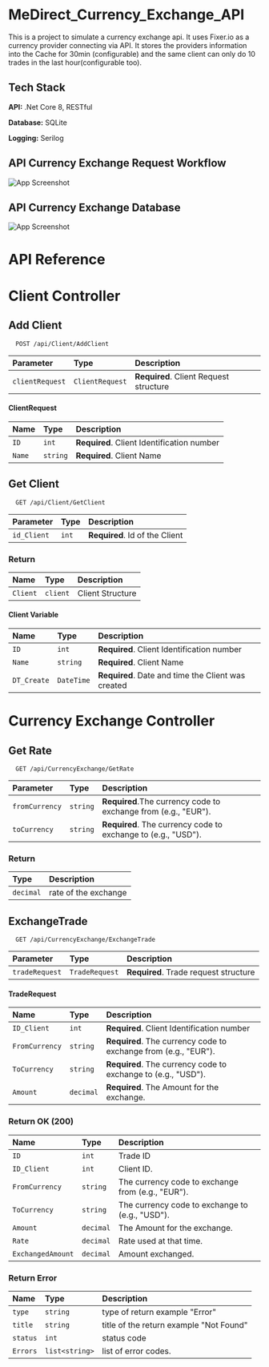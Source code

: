 
# MeDirect_Currency_Exchange_API 

This is a project to simulate a currency exchange api. It uses Fixer.io as a currency provider connecting via API.
It stores the providers information into the Cache for 30min (configurable) and the same client can only do 10 trades in the last hour(configurable too).



## Tech Stack

**API:** .Net Core 8, RESTful

**Database:** SQLite

**Logging:** Serilog


## API Currency Exchange Request Workflow

![App Screenshot](https://gcdnb.pbrd.co/images/KYcHSp9jru3k.png?o=1)

## API Currency Exchange Database
![App Screenshot](https://gcdnb.pbrd.co/images/uKhTokBZLCXo.png?o=1)

# API Reference

# Client Controller

## Add Client

```http
  POST /api/Client/AddClient
```

| Parameter | Type     | Description                |
| :-------- | :------- | :------------------------- |
| `clientRequest` | `ClientRequest` | **Required**. Client Request structure |

#### ClientRequest

| Name      | Type     | Description                |
| :-------- | :------- | :------------------------- |
| `ID`      | `int`    | **Required**. Client Identification number |
| `Name`    | `string` | **Required**. Client Name |

## Get Client

```http
  GET /api/Client/GetClient
```

| Parameter | Type     | Description                       |
| :-------- | :------- | :-------------------------------- |
| `id_Client`| `int`   | **Required**. Id of the Client    |

### Return

| Name      | Type     | Description                       |
| :-------- | :------- | :-------------------------------- |
| `Client`| `client`   | Client Structure                  |

#### Client Variable

| Name      | Type     | Description                |
| :-------- | :------- | :------------------------- |
| `ID`      | `int`    | **Required**. Client Identification number |
| `Name`    | `string` | **Required**. Client Name |
| `DT_Create`    | `DateTime` | **Required**. Date and time the Client was created |

# Currency Exchange Controller

## Get Rate

```http
  GET /api/CurrencyExchange/GetRate
```

| Parameter | Type     | Description                |
| :-------- | :------- | :------------------------- |
| `fromCurrency` | `string` | **Required**.The currency code to exchange from (e.g., "EUR").  |
| `toCurrency` | `string` | **Required**. The currency code to exchange to (e.g., "USD"). |

### Return

| Type     | Description                       |
| :------- | :-------------------------------- |
| `decimal`   | rate of the exchange                  |

## ExchangeTrade

```http
  GET /api/CurrencyExchange/ExchangeTrade
```

| Parameter | Type     | Description                       |
| :-------- | :------- | :-------------------------------- |
| `tradeRequest`      | `TradeRequest` | **Required**. Trade request structure |

#### TradeRequest

| Name      | Type     | Description                |
| :-------- | :------- | :------------------------- |
| `ID_Client`      | `int`    | **Required**. Client Identification number |
| `FromCurrency`    | `string` | **Required**. The currency code to exchange from (e.g., "EUR"). |
| `ToCurrency` | `string` | **Required**. The currency code to exchange to (e.g., "USD"). |
| `Amount` | `decimal` | **Required**. The Amount for the exchange. |

### Return OK (200)

| Name      | Type     | Description                |
| :-------- | :------- | :------------------------- |
| `ID`      | `int`    | Trade ID |
| `ID_Client`    | `int` | Client ID. |
| `FromCurrency`    | `string` | The currency code to exchange from (e.g., "EUR"). |
| `ToCurrency` | `string` | The currency code to exchange to (e.g., "USD"). |
| `Amount` | `decimal` | The Amount for the exchange. |
| `Rate` | `decimal` | Rate used at that time. |
| `ExchangedAmount` | `decimal` | Amount exchanged. |

### Return Error

| Name      | Type     | Description                       |
| :-------- | :------- | :-------------------------------- |
| `type`| `string`   | type of return  example "Error"              |
| `title`| `string`   | title of the return example "Not Found"                  |
| `status`| `int`   | status code                  |
| `Errors`| `list<string>`   | list of error codes.                  |
